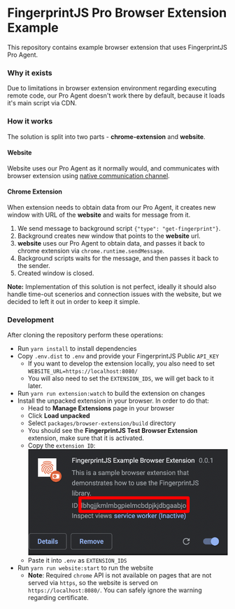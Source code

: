 # FingerprintJS Pro Browser Extension Example

This repository contains example browser extension that uses FingerprintJS Pro Agent.

### Why it exists

Due to limitations in browser extension environment regarding executing remote code, our Pro Agent doesn't work there by default, because it loads it's main script via CDN.


### How it works

The solution is split into two parts - **chrome-extension** and **website**.

#### Website

Website uses our Pro Agent as it normally would, and communicates with browser extension using [native communication channel](https://developer.chrome.com/docs/extensions/mv3/messaging/#external-webpage).

#### Chrome Extension

When extension needs to obtain data from our Pro Agent, it creates new window with URL of the **website** and waits for message from it.

1. We send message to background script `{"type": "get-fingerprint"}`.
2. Background creates new window that points to the **website** url.
3. **website** uses our Pro Agent to obtain data, and passes it back to chrome extension via `chrome.runtime.sendMessage`.
4. Background scripts waits for the message, and then passes it back to the sender.
5. Created window is closed.

**Note:** Implementation of this solution is not perfect, ideally it should also handle time-out scenerios and connection issues with the website, but we decided to left it out in order to keep it simple.


### Development

After cloning the repository perform these operations:

* Run `yarn install` to install dependencies
* Copy `.env.dist` to `.env` and provide your FingerprintJS Public `API_KEY` 
  * If you want to develop the extension locally, you also need to set `WEBSITE_URL=https://localhost:8080/`
  * You will also need to set the `EXTENSION_IDS`, we will get back to it later.
* Run `yarn run extension:watch` to build the extension on changes
* Install the unpacked extension in your browser. In order to do that:
  * Head to **Manage Extensions** page in your browser
  * Click **Load unpacked**
  * Select `packages/browser-extension/build` directory
  * You should see the **FingerprintJS Test Browser Extension** extension, make sure that it is activated.
  * Copy the `extension ID`: ![](readmeAssets/extension_id.png)
  * Paste it into `.env` as `EXTENSION_IDS`
* Run `yarn run website:start` to run the website
  * **Note**: Required `chrome` API is not available on pages that are not served via `https`, so the website is served on `https://localhost:8080/`. You can safely ignore the warning regarding certificate.
